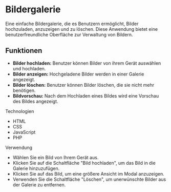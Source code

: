 # Bildergalerie

Eine einfache Bildergalerie, die es Benutzern ermöglicht, Bilder hochzuladen, anzuzeigen und zu löschen. Diese Anwendung bietet eine benutzerfreundliche Oberfläche zur Verwaltung von Bildern.

## Funktionen

- **Bilder hochladen:** Benutzer können Bilder von ihrem Gerät auswählen und hochladen.
- **Bilder anzeigen:** Hochgeladene Bilder werden in einer Galerie angezeigt.
- **Bilder löschen:** Benutzer können Bilder löschen, die sie nicht mehr benötigen.
- **Bildvorschau:** Nach dem Hochladen eines Bildes wird eine Vorschau des Bildes angezeigt.

Technologien
 - HTML
 - CSS
 - JavaScript
 - PHP
 

Verwendung
   - Wählen Sie ein Bild von Ihrem Gerät aus.
   - Klicken Sie auf die Schaltfläche "Bild hochladen", um das Bild in die Galerie hinzuzufügen.
   - Klicken Sie auf das Bild, um eine größere Ansicht im Modal anzuzeigen.
   - Verwenden Sie die Schaltfläche "Löschen", um unerwünschte Bilder aus der Galerie zu entfernen.
